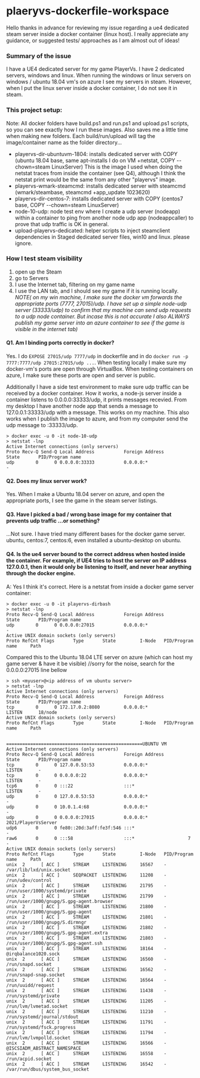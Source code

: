 # plaeryvs-dockerfile-workspace
Hello thanks in advance for reviewing my issue regarding a ue4 dedicated steam server inside a docker container (linux host).  I really appreciate any guidance, or suggested tests/ approaches as I am almost out of ideas!

### Summary of the issue
I have a UE4 dedicated server for my game PlayerVs.  I have 2 dedicated servers, windows and linux.  When running the windows or linux servers on windows / ubuntu 18.04 vm's on azure I see my servers in steam.  However, when I put the linux server inside a docker container, I do not see it in steam.

### This project setup:
Note:  All docker folders have build.ps1 and run.ps1 and upload.ps1 scripts, so you can see exactly how I run these images.  Also saves me a little time when making new folders.  Each build/run/upload will tag the image/container name as the folder directory...

- playervs-dir-ubuntuvm-1804: installs dedicated server with COPY (ubuntu 18.04 base, same apt-installs I do on VM +netstat, COPY --chown=steam LinuxServer) This is the image I used when doing the netstat traces from inside the container (see Q4), although I think the netstat print would be the same from any other "playervs" image.
- playervs-wmark-steamcmd: installs dedicated server with steamcmd (wmark/steambase, steamcmd +app_update 1023620)
- playervs-dir-centos-7: installs dedicated server with COPY (centos7 base, COPY --chown=steam LinuxServer)
- node-10-udp: node test env where I create a udp server (nodeapp) within a container to ping from another node udp app (nodeappcaller) to prove that udp traffic is OK in general.
- upload-playervs-dedicated: helper scripts to inject steamclient dependencies in Staged dedicated server files, win10 and linux.  please ignore.

### How I test steam visibility
1. open up the Steam 
2. go to Servers 
3. I use the Internet tab, filtering on my game name
4. I use the LAN tab, and I should see my game if it is running locally.  *NOTE( on my win machine, I make sure the docker vm forwards the appropriate ports (7777, 27015)/udp.  I have set up a simple node-udp server (33333/udp) to confirm that my machine can send udp requests to a udp node container. But incase this is not accurate I also ALWAYS publish my game server into an azure container to see if the game is visible in the internet tab)*

#### Q1.  Am I binding ports correctly in docker?  
Yes.  I do `EXPOSE 27015/udp 7777/udp` in dockerfile and in do `docker run -p 7777:7777/udp 27015:27015/udp ...`.  When testing locally I make sure my docker-vm's ports are open through VirtualBox.  When testing containers on azure, I make sure these ports are open and server is public.
 
Additionally I have a side test environment to make sure udp traffic can be received by a docker container.  How it works, a node-js server inside a container listens to 0.0.0.0:33333/udp, it prints messages recevied. From my desktop I have another node app that sends a message to 127.0.0.1:33333/udp with a message.  This works on my machine.  This also works when I publish the image to azure, and from my computer send the udp message to <IP OF CONTAINER>:33333/udp.
```
> docker exec -u 0 -it node-10-udp
> netstat -lnp
Active Internet connections (only servers)
Proto Recv-Q Send-Q Local Address           Foreign Address         State       PID/Program name
udp        0      0 0.0.0.0:33333           0.0.0.0:*                           -
```

#### Q2.  Does my linux server work?
Yes.  When I make a Ubuntu 18.04 server on azure, and open the appropriate ports, I see the game in the steam server listings.

#### Q3.  Have I picked a bad / wrong base image for my container that prevents udp traffic ...or something?
...Not sure.  I have tried many different bases for the docker game server.  ubuntu, centos:7, centos:6, even installed a ubuntu-desktop on ubuntu.

#### Q4.  Is the ue4 server bound to the correct address when hosted inside the container. For example, if UE4 tries to host the server on IP address 127.0.0.1, then it would only be listening to itself, and never hear anything through the docker engine.
A: Yes I think it's correct.  Here is a netstat from inside a docker game server container:
```
> docker exec -u 0 -it playervs-dirbash
> netstat -lnp
Proto Recv-Q Send-Q Local Address           Foreign Address         State       PID/Program name
udp        0      0 0.0.0.0:27015           0.0.0.0:*                           -
Active UNIX domain sockets (only servers)
Proto RefCnt Flags       Type       State         I-Node   PID/Program name     Path
```

Compared this to the Ubuntu 18.04 LTE server on azure (which can host my game server & have it be visible)
//sorry for the noise, search for the 0.0.0.0:27015 line bellow
```
> ssh <myuser>@<ip address of vm ubuntu server>
> netstat -lnp
Active Internet connections (only servers)
Proto Recv-Q Send-Q Local Address           Foreign Address         State       PID/Program name
tcp        0      0 172.17.0.2:8080         0.0.0.0:*               LISTEN      18/node
Active UNIX domain sockets (only servers)
Proto RefCnt Flags       Type       State         I-Node   PID/Program name     Path


===================================================UBUNTU VM
Active Internet connections (only servers)
Proto Recv-Q Send-Q Local Address           Foreign Address         State       PID/Program name
tcp        0      0 127.0.0.53:53           0.0.0.0:*               LISTEN      -
tcp        0      0 0.0.0.0:22              0.0.0.0:*               LISTEN      -
tcp6       0      0 :::22                   :::*                    LISTEN      -
udp        0      0 127.0.0.53:53           0.0.0.0:*                           -
udp        0      0 10.0.1.4:68             0.0.0.0:*                           -
udp        0      0 0.0.0.0:27015           0.0.0.0:*                           2021/PlayerVsServer
udp6       0      0 fe80::20d:3aff:fe3f:546 :::*                                -
raw6       0      0 :::58                   :::*                    7           -
Active UNIX domain sockets (only servers)
Proto RefCnt Flags       Type       State         I-Node   PID/Program name     Path
unix  2      [ ACC ]     STREAM     LISTENING     16567    -                    /var/lib/lxd/unix.socket
unix  2      [ ACC ]     SEQPACKET  LISTENING     11208    -                    /run/udev/control
unix  2      [ ACC ]     STREAM     LISTENING     21795    -                    /run/user/1000/systemd/private
unix  2      [ ACC ]     STREAM     LISTENING     21799    -                    /run/user/1000/gnupg/S.gpg-agent.browser
unix  2      [ ACC ]     STREAM     LISTENING     21800    -                    /run/user/1000/gnupg/S.gpg-agent
unix  2      [ ACC ]     STREAM     LISTENING     21801    -                    /run/user/1000/gnupg/S.dirmngr
unix  2      [ ACC ]     STREAM     LISTENING     21802    -                    /run/user/1000/gnupg/S.gpg-agent.extra
unix  2      [ ACC ]     STREAM     LISTENING     21803    -                    /run/user/1000/gnupg/S.gpg-agent.ssh
unix  2      [ ACC ]     STREAM     LISTENING     18164    -                    @irqbalance1020.sock
unix  2      [ ACC ]     STREAM     LISTENING     16560    -                    /run/snapd.socket
unix  2      [ ACC ]     STREAM     LISTENING     16562    -                    /run/snapd-snap.socket
unix  2      [ ACC ]     STREAM     LISTENING     16564    -                    /run/uuidd/request
unix  2      [ ACC ]     STREAM     LISTENING     11438    -                    /run/systemd/private
unix  2      [ ACC ]     STREAM     LISTENING     11205    -                    /run/lvm/lvmetad.socket
unix  2      [ ACC ]     STREAM     LISTENING     11210    -                    /run/systemd/journal/stdout
unix  2      [ ACC ]     STREAM     LISTENING     11791    -                    /run/systemd/fsck.progress
unix  2      [ ACC ]     STREAM     LISTENING     11794    -                    /run/lvm/lvmpolld.socket
unix  2      [ ACC ]     STREAM     LISTENING     16566    -                    @ISCSIADM_ABSTRACT_NAMESPACE
unix  2      [ ACC ]     STREAM     LISTENING     16558    -                    /run/acpid.socket
unix  2      [ ACC ]     STREAM     LISTENING     16542    -                    /var/run/dbus/system_bus_socket
```

